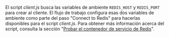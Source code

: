 El script *client.js* busca las variables de ambiente `REDIS_HOST` y `REDIS_PORT` para crear al cliente. El flujo de trabajo configura esas dos variables de ambiente como parte del paso "Connect to Redis" para hacerlas disponibles para el script *client.js*. Para obtener más información acerca del script, consulta la sección "[Probar el contenedor de servicio de Redis](#testing-the-redis-service-container)".
